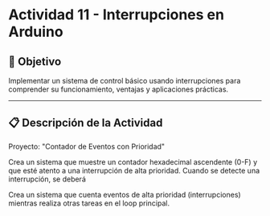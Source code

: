 # **Actividad 11 - Interrupciones en Arduino**

## **🎯 Objetivo**

Implementar un sistema de control básico usando interrupciones para comprender su funcionamiento, ventajas y aplicaciones prácticas.

---

## **📋 Descripción de la Actividad**
Proyecto: "Contador de Eventos con Prioridad"

Crea un sistema que muestre un contador hexadecimal ascendente (0-F) y que esté atento a una interrupción de alta prioridad. Cuando se detecte una interrupción, se deberá 

Crea un sistema que cuenta eventos de alta prioridad (interrupciones) mientras realiza otras tareas en el loop principal.

